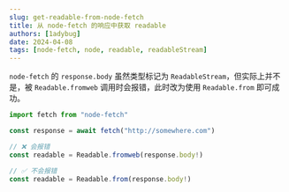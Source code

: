 ```yaml
---
slug: get-readable-from-node-fetch
title: 从 node-fetch 的响应中获取 readable
authors: [1adybug]
date: 2024-04-08
tags: [node-fetch, node, readable, readableStream]
---
```


`node-fetch` 的 `response.body` 虽然类型标记为 `ReadableStream`，但实际上并不是，被 `Readable.fromweb` 调用时会报错，此时改为使用 `Readable.from` 即可成功。

```ts
import fetch from "node-fetch"

const response = await fetch("http://somewhere.com")

// ❌ 会报错
const readable = Readable.fromweb(response.body!)

// ✅ 不会报错
const readable = Readable.from(response.body!)
```
